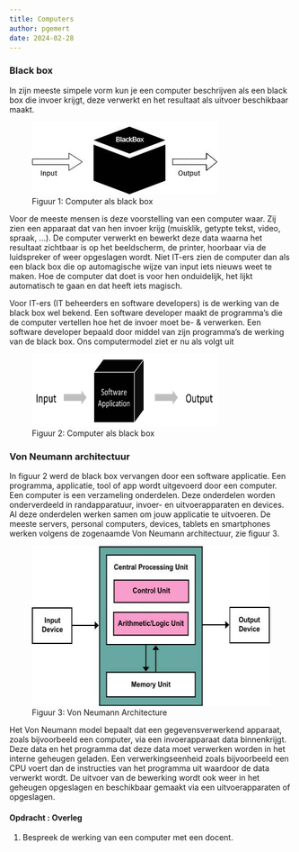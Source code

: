 ```yaml
---
title: Computers
author: pgemert
date: 2024-02-28
---
```


### Black box
In zijn meeste simpele vorm kun je een computer beschrijven als een black box
die invoer krijgt, deze verwerkt en het resultaat als uitvoer beschikbaar maakt.

<figure>
    <img src="/_assets/pres_computer/blackbox.jpg" width="330" height="129" alt="Computer als black box">
    <figcaption>Figuur 1: Computer als black box</figcaption>
</figure>

Voor de meeste mensen is deze voorstelling van een computer waar. 
Zij zien een apparaat dat van hen invoer krijg (muisklik, getypte tekst, video, spraak, ...). 
De computer verwerkt en bewerkt deze data waarna het resultaat zichtbaar is op het beeldscherm, de printer, hoorbaar via de luidspreker of weer opgeslagen wordt. 
Niet IT-ers zien de computer dan als een black box die op automagische wijze van input iets nieuws weet te maken. 
Hoe de computer dat doet is voor hen onduidelijk, het lijkt automatisch te gaan en dat heeft iets magisch.

Voor IT-ers (IT beheerders en software developers) is de werking van de black box wel bekend. 
Een software developer maakt de programma’s die de computer vertellen hoe het de invoer moet be- & verwerken. 
Een software developer bepaald door middel van zijn programma’s de werking van de black box.
Ons computermodel ziet er nu als volgt uit

<figure>
    <img src="/_assets/pres_computer/computer_blackbox.jpg" width="330" height="129" alt="Computer als black box">
    <figcaption>Figuur 2: Computer als black box</figcaption>
</figure>

### Von Neumann architectuur
In figuur 2 werd de black box vervangen door een software applicatie. 
Een programma, applicatie, tool of app wordt uitgevoerd door een computer. 
Een computer is een verzameling onderdelen. Deze onderdelen worden onderverdeeld in randapparatuur, invoer- en uitvoerapparaten en devices. 
Al deze onderdelen werken samen om jouw applicatie te uitvoeren.
De meeste servers, personal computers, devices, tablets en smartphones werken
volgens de zogenaamde Von Neumann architectuur, zie figuur 3.

<figure>
    <img src="/_assets/pres_computer/VonNeumann.jpg" width="492" height="284" alt="Von Neumann Architecteur">
    <figcaption>Figuur 3: Von Neumann Architecture</figcaption>
</figure>

Het Von Neumann model bepaalt dat een gegevensverwerkend apparaat, zoals bijvoorbeeld een computer, via een invoerapparaat data binnenkrijgt. 
Deze data en het programma dat deze data moet verwerken worden in het interne geheugen geladen. 
Een verwerkingseenheid zoals bijvoorbeeld een CPU voert dan de instructies van het programma uit waardoor de data verwerkt wordt. 
De uitvoer van de bewerking wordt ook weer in het geheugen opgeslagen en beschikbaar gemaakt via een uitvoerapparaten of opgeslagen.


#### Opdracht : Overleg

1. Bespreek de werking van een computer met een docent.
